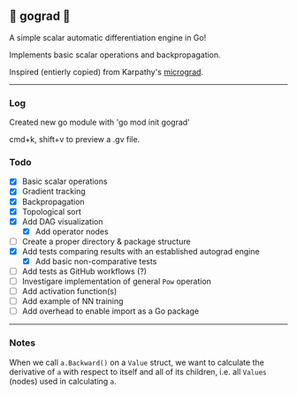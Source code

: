 ## :fish_cake: gograd :fish_cake:

A simple scalar automatic differentiation engine in Go!

Implements basic scalar operations and backpropagation.

Inspired (entierly copied) from Karpathy's [micrograd](https://github.com/karpathy/micrograd).

---

### Log

Created new go module with 'go mod init gograd'

cmd+k, shift+v to preview a .gv file.

### Todo

- [x] Basic scalar operations
- [x] Gradient tracking
- [x] Backpropagation
- [x] Topological sort
- [x] Add DAG visualization
  - [x] Add operator nodes
- [ ] Create a proper directory & package structure
- [x] Add tests comparing results with an established autograd engine
  - [x] Add basic non-comparative tests
- [ ] Add tests as GitHub workflows (?)
- [ ] Investigare implementation of general `Pow` operation
- [ ] Add activation function(s)
- [ ] Add example of NN training
- [ ] Add overhead to enable import as a Go package

---

### Notes

When we call `a.Backward()` on a `Value` struct, we want to calculate the derivative of `a` with respect to itself and all of its children, i.e. all `Values` (nodes) used in calculating `a`.